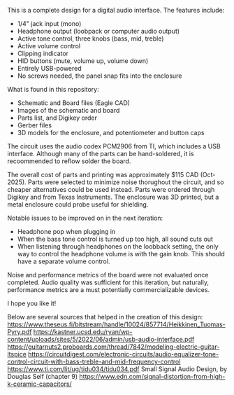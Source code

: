 This is a complete design for a digital audio interface. The features include:
- 1/4" jack input (mono)
- Headphone output (loobpack or computer audio output)
- Active tone control, three knobs (bass, mid, treble) 
- Active volume control
- Clipping indicator
- HID buttons (mute, volume up, volume down)
- Entirely USB-powered
- No screws needed, the panel snap fits into the enclosure

What is found in this repository:
- Schematic and Board files (Eagle CAD)
- Images of the schematic and board
- Parts list, and Digikey order
- Gerber files
- 3D models for the enclosure, and potentiometer and button caps

The circuit uses the audio codex PCM2906 from TI, which includes a USB interface. Although many of the parts can be hand-soldered, it is recoommended to reflow solder the board. 

The overall cost of parts and printing was approximately $115 CAD (Oct-2025). Parts were selected to minimize noise thorughout the circuit, and so cheaper alternatives could be used instead. 
Parts were ordered through Digikey and from Texas Instruments. The enclosure was 3D printed, but a metal enclosure could probe useful for shielding. 

Notable issues to be improved on in the next iteration: 
- Headphone pop when plugging in
- When the bass tone control is turned up too high, all sound cuts out
- When listening through headphones on the loobback setting, the only way to control the headphone volume is with the gain knob. This should have a separate volume control. 

Noise and performance metrics of the board were not evaluated once completed. Audio quality was sufficient for this iteration, but naturally, performance metrics are a must potentially commercializable devices. 

I hope you like it!

Below are several sources that helped in the creation of this design:
https://www.theseus.fi/bitstream/handle/10024/857714/Heikkinen_Tuomas-Pyry.pdf
https://kastner.ucsd.edu/ryan/wp-content/uploads/sites/5/2022/06/admin/usb-audio-interface.pdf
https://guitarnuts2.proboards.com/thread/7842/modeling-electric-guitar-ltspice
https://circuitdigest.com/electronic-circuits/audio-equalizer-tone-control-circuit-with-bass-treble-and-mid-frequency-control
https://www.ti.com/lit/ug/tidu034/tidu034.pdf
Small Signal Audio Design, by Douglas Self (chapter 9)
https://www.edn.com/signal-distortion-from-high-k-ceramic-capacitors/
